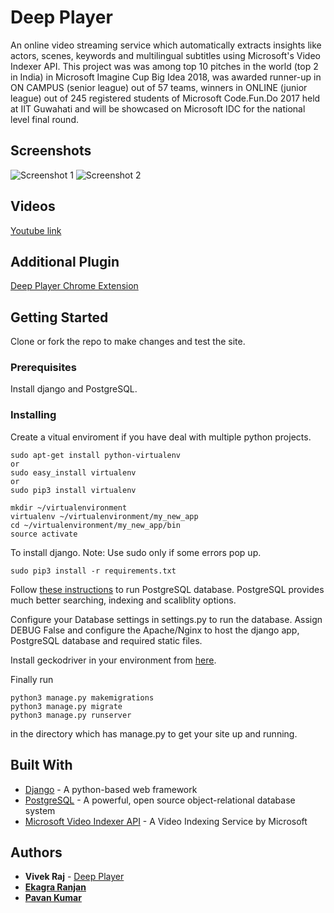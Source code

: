 # Deep Player

An online video streaming service which automatically extracts insights like actors, scenes, keywords and multilingual subtitles using Microsoft's Video Indexer API. This project was was among top 10 pitches in the world (top 2 in India) in Microsoft Imagine Cup Big Idea 2018, was awarded runner-up in ON CAMPUS (senior league) out of 57 teams, winners in ONLINE (junior league) out of 245 registered students of Microsoft Code.Fun.Do 2017 held at IIT Guwahati and will be showcased on Microsoft IDC for the national level final round.

## Screenshots

![Screenshot 1](https://github.com/codervivek/deep_player/blob/master/.vscode/Screenshot%20(1).png "Home Page")
![Screenshot 2](https://github.com/codervivek/deep_player/blob/master/.vscode/Screenshot%20(2).png "Video Page")

## Videos

[Youtube link](https://youtu.be/KBBF-ldqpAk)

## Additional Plugin

[Deep Player Chrome Extension](https://github.com/pavan71198/Chrome-Extension-For-Deep-Player)

## Getting Started

Clone or fork the repo to make changes and test the site.

### Prerequisites

Install django and PostgreSQL.


### Installing

Create a vitual enviroment if you have deal with multiple python projects.

```
sudo apt-get install python-virtualenv
or
sudo easy_install virtualenv
or
sudo pip3 install virtualenv
```

```
mkdir ~/virtualenvironment
virtualenv ~/virtualenvironment/my_new_app
cd ~/virtualenvironment/my_new_app/bin
source activate
```

To install django.
Note: Use sudo only if some errors pop up.

```
sudo pip3 install -r requirements.txt
```

Follow [these instructions](https://www.digitalocean.com/community/tutorials/how-to-use-postgresql-with-your-django-application-on-ubuntu-14-04) to run PostgreSQL database.
PostgreSQL provides much better searching, indexing and scaliblity options.

Configure your Database settings in settings.py to run the database. Assign DEBUG False and configure the Apache/Nginx to host the django app, PostgreSQL database and required static files.

Install geckodriver in your environment from [here](https://github.com/mozilla/geckodriver/releases).

Finally run

```
python3 manage.py makemigrations
python3 manage.py migrate
python3 manage.py runserver
```

in the directory which has manage.py to get your site up and running.


## Built With

* [Django](https://www.djangoproject.com/) - A python-based web framework
* [PostgreSQL](https://www.postgresql.org/) -  A powerful, open source object-relational database system
* [Microsoft Video Indexer API](https://azure.microsoft.com/en-us/services/cognitive-services/video-indexer/?cdn=disable) - A Video Indexing Service by Microsoft


## Authors

* **Vivek Raj**  - [Deep Player](https://github.com/codervivek/deep_player)
* **[Ekagra Ranjan](https://github.com/ekagra-ranjan)**
* **[Pavan Kumar](https://github.com/pavan71198)**
